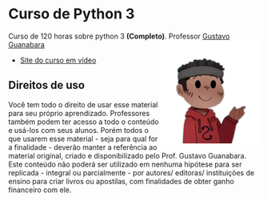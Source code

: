 # Curso de Python 3
 Curso de 120 horas sobre python 3 **(Completo)**. Professor [Gustavo Guanabara](https://github.com/gustavoguanabara)
<img src="imagens/Personagem.png" align="right" width="200">
* [Site do curso em vídeo](cursoemvideo.com)

## Direitos de uso

Você tem todo o direito de usar esse material para seu próprio aprendizado. Professores também podem ter acesso a todo o conteúdo e usá-los com seus alunos. Porém todos o que usarem esse material - seja para qual for a finalidade - deverão manter a referência ao material original, criado e disponibilizado pelo Prof. Gustavo Guanabara. Este conteúdo não poderá ser utilizado em nenhuma hipótese para ser replicada - integral ou parcialmente - por autores/ editoras/ instituições de ensino para criar livros ou apostilas, com finalidades de obter ganho financeiro com ele.

